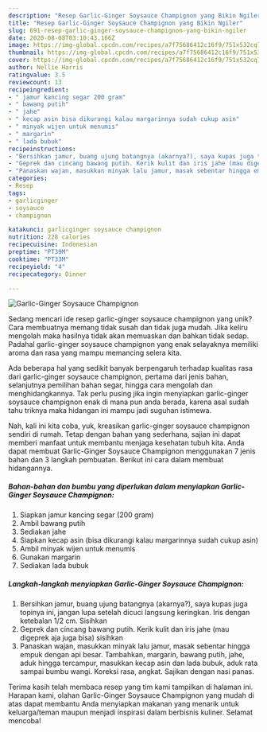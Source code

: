 ```yaml
---
description: "Resep Garlic-Ginger Soysauce Champignon yang Bikin Ngiler"
title: "Resep Garlic-Ginger Soysauce Champignon yang Bikin Ngiler"
slug: 691-resep-garlic-ginger-soysauce-champignon-yang-bikin-ngiler
date: 2020-08-08T03:10:43.166Z
image: https://img-global.cpcdn.com/recipes/a7f75686412c16f9/751x532cq70/garlic-ginger-soysauce-champignon-foto-resep-utama.jpg
thumbnail: https://img-global.cpcdn.com/recipes/a7f75686412c16f9/751x532cq70/garlic-ginger-soysauce-champignon-foto-resep-utama.jpg
cover: https://img-global.cpcdn.com/recipes/a7f75686412c16f9/751x532cq70/garlic-ginger-soysauce-champignon-foto-resep-utama.jpg
author: Nellie Harris
ratingvalue: 3.5
reviewcount: 13
recipeingredient:
- " jamur kancing segar 200 gram"
- " bawang putih"
- " jahe"
- " kecap asin bisa dikurangi kalau margarinnya sudah cukup asin"
- " minyak wijen untuk menumis"
- " margarin"
- " lada bubuk"
recipeinstructions:
- "Bersihkan jamur, buang ujung batangnya (akarnya?), saya kupas juga topinya ini, jangan lupa setelah dicuci langsung keringkan. Iris dengan ketebalan 1/2 cm. Sisihkan"
- "Geprek dan cincang bawang putih. Kerik kulit dan iris jahe (mau digeprek aja juga bisa) sisihkan"
- "Panaskan wajan, masukkan minyak lalu jamur, masak sebentar hingga empuk dengan api besar. Tambahkan, margarin, bawang putih, jahe, aduk hingga tercampur, masukkan kecap asin dan lada bubuk, aduk rata sampai bumbu wangi. Koreksi rasa, angkat. Sajikan dengan nasi panas."
categories:
- Resep
tags:
- garlicginger
- soysauce
- champignon

katakunci: garlicginger soysauce champignon 
nutrition: 228 calories
recipecuisine: Indonesian
preptime: "PT39M"
cooktime: "PT33M"
recipeyield: "4"
recipecategory: Dinner

---
```



![Garlic-Ginger Soysauce Champignon](https://img-global.cpcdn.com/recipes/a7f75686412c16f9/751x532cq70/garlic-ginger-soysauce-champignon-foto-resep-utama.jpg)

Sedang mencari ide resep garlic-ginger soysauce champignon yang unik? Cara membuatnya memang tidak susah dan tidak juga mudah. Jika keliru mengolah maka hasilnya tidak akan memuaskan dan bahkan tidak sedap. Padahal garlic-ginger soysauce champignon yang enak selayaknya memiliki aroma dan rasa yang mampu memancing selera kita.

Ada beberapa hal yang sedikit banyak berpengaruh terhadap kualitas rasa dari garlic-ginger soysauce champignon, pertama dari jenis bahan, selanjutnya pemilihan bahan segar, hingga cara mengolah dan menghidangkannya. Tak perlu pusing jika ingin menyiapkan garlic-ginger soysauce champignon enak di mana pun anda berada, karena asal sudah tahu triknya maka hidangan ini mampu jadi suguhan istimewa.




Nah, kali ini kita coba, yuk, kreasikan garlic-ginger soysauce champignon sendiri di rumah. Tetap dengan bahan yang sederhana, sajian ini dapat memberi manfaat untuk membantu menjaga kesehatan tubuh kita. Anda dapat membuat Garlic-Ginger Soysauce Champignon menggunakan 7 jenis bahan dan 3 langkah pembuatan. Berikut ini cara dalam membuat hidangannya.

<!--inarticleads1-->

##### Bahan-bahan dan bumbu yang diperlukan dalam menyiapkan Garlic-Ginger Soysauce Champignon:

1. Siapkan  jamur kancing segar (200 gram)
1. Ambil  bawang putih
1. Sediakan  jahe
1. Siapkan  kecap asin (bisa dikurangi kalau margarinnya sudah cukup asin)
1. Ambil  minyak wijen untuk menumis
1. Gunakan  margarin
1. Sediakan  lada bubuk




<!--inarticleads2-->

##### Langkah-langkah menyiapkan Garlic-Ginger Soysauce Champignon:

1. Bersihkan jamur, buang ujung batangnya (akarnya?), saya kupas juga topinya ini, jangan lupa setelah dicuci langsung keringkan. Iris dengan ketebalan 1/2 cm. Sisihkan
1. Geprek dan cincang bawang putih. Kerik kulit dan iris jahe (mau digeprek aja juga bisa) sisihkan
1. Panaskan wajan, masukkan minyak lalu jamur, masak sebentar hingga empuk dengan api besar. Tambahkan, margarin, bawang putih, jahe, aduk hingga tercampur, masukkan kecap asin dan lada bubuk, aduk rata sampai bumbu wangi. Koreksi rasa, angkat. Sajikan dengan nasi panas.




Terima kasih telah membaca resep yang tim kami tampilkan di halaman ini. Harapan kami, olahan Garlic-Ginger Soysauce Champignon yang mudah di atas dapat membantu Anda menyiapkan makanan yang menarik untuk keluarga/teman maupun menjadi inspirasi dalam berbisnis kuliner. Selamat mencoba!
